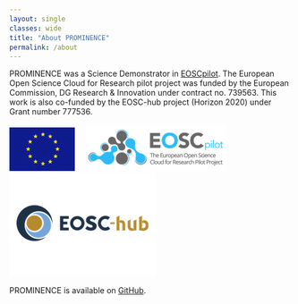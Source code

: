 ```yaml
---
layout: single
classes: wide
title: "About PROMINENCE"
permalink: /about
---
```


PROMINENCE was a Science Demonstrator in [EOSCpilot](https://eoscpilot.eu/). The European Open Science Cloud for Research pilot project was funded by the European Commission, DG Research & Innovation under contract no. 739563. This work is also co-funded by the EOSC-hub project (Horizon 2020) under Grant number 777536.  

![EC logo](eu-logo.jpeg) &nbsp; &nbsp; ![EOSCpilot logo](eosc-pilot.png) &nbsp; &nbsp; ![EOSC-hub logo](eosc-hub.png)

PROMINENCE is available on [GitHub](https://github.com/prominence-eosc).
